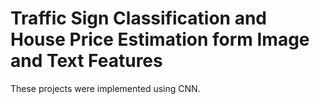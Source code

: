 # Traffic Sign Classification and House Price Estimation form Image and Text Features 
These projects were implemented using CNN.